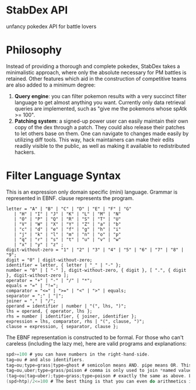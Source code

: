# StabDex API
unfancy pokedex API for battle lovers


# Philosophy
Instead of providing a thorough and complete pokedex, StabDex takes a minimalistic approach, where only the absolute necessary for PM battles is retained. Other features which aid in the construction of competitive teams are also added to a minimum degree:

1.  **Query engine**: you can filter pokemon results with a very succinct filter language to get almost anything you want. Currently only data retrieval queries are implemented, such as "give me the pokemons whose spAtk >= 100".
2.  **Patching system**: a signed-up power user can easily maintain their own copy of the dex through a patch. They could also release their patches to let others base on them. One can navigate to changes made easily by utilizing diff tools. This way, hack maintainers can make their edits readily visible to the public, as well as making it available to redistributed hackers.


# Filter Language Syntax
This is an expression only domain specific (mini) language. Grammar is represented in EBNF. clause represents the program.
```
letter = "A" | "B" | "C" | "D" | "E" | "F" | "G"
   | "H" | "I" | "J" | "K" | "L" | "M" | "N"
   | "O" | "P" | "Q" | "R" | "S" | "T" | "U"
   | "V" | "W" | "X" | "Y" | "Z" | "a" | "b"
   | "c" | "d" | "e" | "f" | "g" | "h" | "i"
   | "j" | "k" | "l" | "m" | "n" | "o" | "p"
   | "q" | "r" | "s" | "t" | "u" | "v" | "w"
   | "x" | "y" | "z" ;
digit-without-zero = "1" | "2" | "3" | "4" | "5" | "6" | "7" | "8" | "9";
digit = "0" | digit-without-zero;
identifier = letter, { letter | "_" | "-" };
number = "0" | [ "-" ], digit-without-zero, { digit }, [ ".", { digit }, digit-without-zero ];
operator = "+" | "-" | "/" | "*";
equals = "=" | "!=";
comparator = "<=" | ">=" | "<" | ">" | equals;
separator = ";" | "|";
joiner = "," | "/";
operand = identifier | number | "(", lhs, ")";
lhs = operand, { operator, lhs };
rhs = number | identifier, { joiner, identifier };
expression = lhs, comparator, rhs | "(", clause, ")";
clause = expression, { separator, clause };
```

The EBNF representation is constructed to be formal. For those who can't careless (including the lazy me), here are valid programs and explanations:
```c
spd>=100 # you can have numbers in the right-hand-side.
tag=ou # and also identifiers.
tag=ou;type=grass|type=ghost # semicolon means AND. pipe means OR. This clause means give me all grass or ghost type pokemons in the OU tier. This will return Venusaur, Gengar, etc. Not just pokemons of grass/ghost dual type.
tag=ou,uber;type=grass/poison # comma is only used to join *named values* in the right-hand-side by UNION. Slash is the same but by INTERSECT. These are only added to save typing. INTERSECT *always* has higher precedence than UNION. so "type=grass/poison,ghost/poison" is valid. While "type=ou/uber,uu" is also valid, it is meaningless and returns nothing.
(tag=ou|tag=uber);type=grass;type=poison # exactly the same as above. Logic operators are *right associative*, so the first "|" is enclosed by parentheses. Otherwise, this would translate to "give me all pokemons that are in the uber tier with grass/poison dual typing. also return me all the pokemons in OU".
(spd+htp)/2<=100 # The best thing is that you can even do arithmetics in the left-hand-side with other identifiers and numbers. Better yet, parentheses are also available.
```